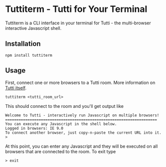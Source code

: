 Tuttiterm - Tutti for Your Terminal
===================================

Tuttiterm is a CLI interface in your terminal for Tutti - the multi-browser interactive Javascript shell.

Installation
------------

	npm install tuttiterm
	
Usage
-----

First, connect one or more browsers to a Tutti room. More information on [Tutti itself](http://tutti.tobyho.com).

	tuttiterm <tutti_room_url>
	
This should connect to the room and you'll get output like

	Welcome to Tutti - interactively run Javascript on multiple browsers!
	====================================================================
	You can execute any Javascript in the shell below.
	Logged in browsers: IE 9.0
	To connect another browser, just copy-n-paste the current URL into it.
	>
	
At this point, you can enter any Javascript and they will be executed on all browsers that are connected to the room. To exit type

	> exit
	


